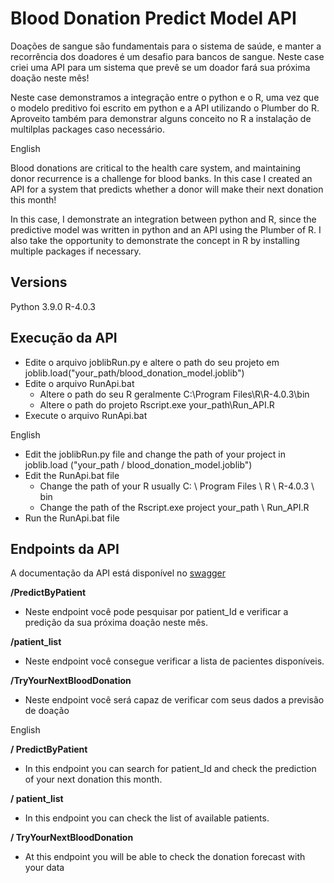 # Blood Donation Predict Model API

Doações de sangue são fundamentais para o sistema de saúde, e manter a recorrência dos doadores é um desafio para bancos de sangue. Neste case criei uma API para um sistema que prevê se um doador fará sua próxima doação neste mês!

Neste case demonstramos a integração entre o python e o R, uma vez que o modelo preditivo foi escrito em python e a API utilizando o Plumber do R. Aproveito também para demonstrar alguns conceito no R a instalação de multilplas packages caso necessário.

English

Blood donations are critical to the health care system, and maintaining donor recurrence is a challenge for blood banks. In this case I created an API for a system that predicts whether a donor will make their next donation this month!

In this case, I demonstrate an integration between python and R, since the predictive model was written in python and an API using the Plumber of R. I also take the opportunity to demonstrate the concept in R by installing multiple packages if necessary.

## Versions
Python 3.9.0
R-4.0.3 

## Execução da API
 - Edite o arquivo joblibRun.py e altere o path do seu projeto em joblib.load("your_path/blood_donation_model.joblib")
 - Edite o arquivo RunApi.bat
    - Altere o path do seu R geralmente C:\Program Files\R\R-4.0.3\bin
    - Altere o path do projeto Rscript.exe your_path\Run_API.R
 - Execute o arquivo RunApi.bat


English
 - Edit the joblibRun.py file and change the path of your project in joblib.load ("your_path / blood_donation_model.joblib")
  - Edit the RunApi.bat file
     - Change the path of your R usually C: \ Program Files \ R \ R-4.0.3 \ bin
     - Change the path of the Rscript.exe project your_path \ Run_API.R
  - Run the RunApi.bat file

## Endpoints da API
A documentação da API está disponível no [swagger](http://127.0.0.1:8000/__docs__/)


**/PredictByPatient** 
 - Neste endpoint você pode pesquisar por patient_Id e verificar a predição da sua próxima doação neste mês.

**/patient_list** 
 - Neste endpoint você consegue verificar a lista de pacientes disponíveis.

**/TryYourNextBloodDonation** 
 - Neste endpoint você será capaz de verificar com seus dados a previsão de doação

English

**/ PredictByPatient** 
 - In this endpoint you can search for patient_Id and check the prediction of your next donation this month.

**/ patient_list** 
 - In this endpoint you can check the list of available patients.

**/ TryYourNextBloodDonation** 
 - At this endpoint you will be able to check the donation forecast with your data